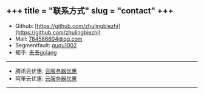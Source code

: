 +++
title = "联系方式"
slug = "contact"
+++
---
* Github: [https://github.com/zhulingbiezhi](https://github.com/zhulingbiezhi)
* Mail: [784586604@qq.com](https://mail.google.com)
* Segmentfault: [ququ1002](https://segmentfault.com/u/ququ1002)
* 知乎: [去去golang](https://www.zhihu.com/people/ha-ha-qu-qu)
---
* 腾讯云优惠: [云服务器优惠](https://curl.qcloud.com/WYRUv6uj)
* 阿里云优惠: [云服务器优惠](https://www.aliyun.com/minisite?userCode=7lebxlmc)
---